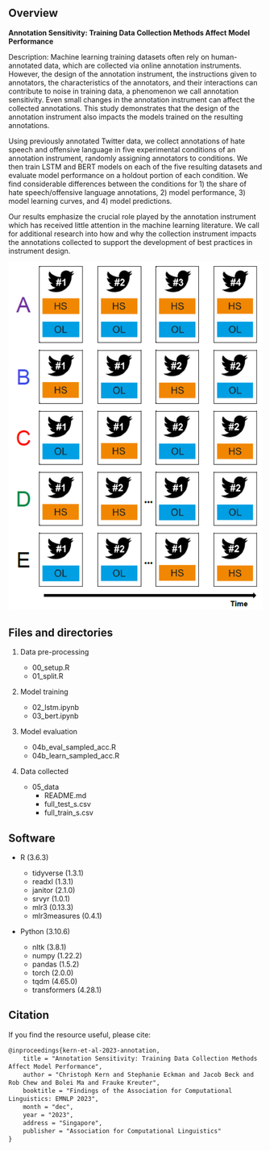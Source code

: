## Overview

**Annotation Sensitivity: Training Data Collection Methods Affect Model Performance**

Description: Machine learning training datasets often rely on human-annotated data, which are collected via online annotation instruments. However, the design of the annotation instrument, the instructions given to annotators, the characteristics of the annotators, and their interactions can contribute to noise in training data, a phenomenon we call annotation sensitivity. Even small changes in the annotation instrument can affect the collected annotations. This study demonstrates that the design of the annotation instrument also impacts the models trained on the resulting annotations. 

Using previously annotated Twitter data, we collect annotations of hate speech and offensive language in five experimental conditions of an annotation instrument, randomly assigning annotators to conditions. We then train LSTM and BERT models on each of the five resulting datasets and evaluate model performance on a holdout portion of each condition. We find considerable differences between the conditions for 1) the share of hate speech/offensive language annotations, 2) model performance, 3) model learning curves, and 4) model predictions. 

Our results emphasize the crucial role played by the annotation instrument which has received little attention in the machine learning literature. We call for additional research into how and why the collection instrument impacts the annotations collected to support the development of best practices in instrument design. 

![](./fig/exp_conditions.png)

## Files and directories

1. Data pre-processing 
    + 00_setup.R
    + 01_split.R
    
2. Model training 
    + 02_lstm.ipynb
    + 03_bert.ipynb
    
3. Model evaluation
    + 04b_eval_sampled_acc.R
    + 04b_learn_sampled_acc.R

4. Data collected
    + 05_data
      + README.md
      + full_test_s.csv
      + full_train_s.csv

## Software

- R (3.6.3)
  - tidyverse (1.3.1)
  - readxl (1.3.1)
  - janitor (2.1.0)
  - srvyr (1.0.1)
  - mlr3 (0.13.3)
  - mlr3measures (0.4.1)

- Python (3.10.6)
  - nltk (3.8.1)
  - numpy (1.22.2)
  - pandas (1.5.2)
  - torch (2.0.0)
  - tqdm (4.65.0)
  - transformers (4.28.1)

## Citation

If you find the resource useful, please cite:
```
@inproceedings{kern-et-al-2023-annotation,
    title = "Annotation Sensitivity: Training Data Collection Methods Affect Model Performance",
    author = "Christoph Kern and Stephanie Eckman and Jacob Beck and Rob Chew and Bolei Ma and Frauke Kreuter",
    booktitle = "Findings of the Association for Computational Linguistics: EMNLP 2023",
    month = "dec",
    year = "2023",
    address = "Singapore",
    publisher = "Association for Computational Linguistics"
}
```
